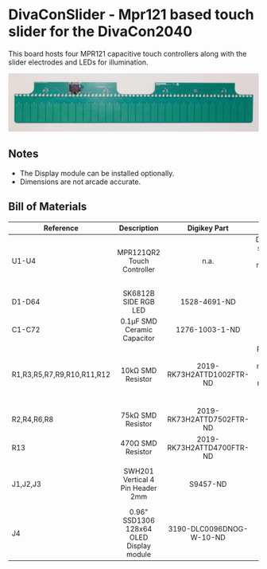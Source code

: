# DivaConSlider - Mpr121 based touch slider for the DivaCon2040

This board hosts four MPR121 capacitive touch controllers along with the slider electrodes and LEDs for illumination.

![DivaConSlider PCB](board.jpg)

## Notes

- The Display module can be installed optionally.
- Dimensions are not arcade accurate.

## Bill of Materials

| **Reference**              |             **Description**              |     **Digikey Part**      |                                  **Notes**                                   |
| -------------------------- | :--------------------------------------: | :-----------------------: | :--------------------------------------------------------------------------: |
| U1-U4                      |        MPR121QR2 Touch Controller        |           n.a.            |    Discontinued, still available on marketplaces like eBay or AliExpress.    |
| D1-D64                     |           SK6812B SIDE RGB LED           |       1528-4691-ND        |                                                                              |
| C1-C72                     |       0.1µF SMD Ceramic Capacitor        |      1276-1003-1-ND       |                                                                              |
| R1,R3,R5,R7,R9,R10,R11,R12 |            10kΩ SMD Resistor             | 2019-RK73H2ATTD1002FTR-ND | R11 and R12 are only needed if the Display module does not have i2c pull-ups |
| R2,R4,R6,R8                |            75kΩ SMD Resistor             | 2019-RK73H2ATTD7502FTR-ND |                                                                              |
| R13                        |            470Ω SMD Resistor             | 2019-RK73H2ATTD4700FTR-ND |                                                                              |
| J1,J2,J3                   |     SWH201 Vertical 4 Pin Header 2mm     |         S9457-ND          |                 S9406-ND plus S9475CT-ND is the counterpart                  |
| J4                         | 0.96" SSD1306 128x64 OLED Display module | 3190-DLC0096DNOG-W-10-ND  |                                   optional                                   |
